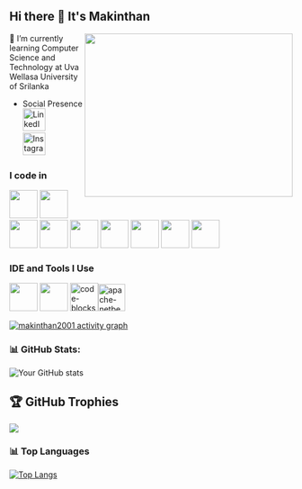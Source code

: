 ## Hi there 👋 It's Makinthan

<img align="right" width="370" height="290" src="https://i.pinimg.com/originals/47/f0/34/47f0342cec72b800463bf003eac1257e.gif">                                                 
🌱 I’m currently learning Computer Science and Technology at Uva Wellasa University of Srilanka

- Social Presence
 <br />[<img height="40" src="https://img.icons8.com/color/48/linkedin.png" alt="LinkedIn"/>](https://www.linkedin.com/in/s-makinthan-0a694931b?utm_source=share&utm_campaign=share_via&utm_content=profile&utm_medium=android_app)</br>
[<img height="40" src="https://img.icons8.com/fluency/48/instagram-new.png" alt="Instagram"/>](https://www.instagram.com/madhan__mdn?igsh=MXF3OG53emkxOGd2dA==)
 
### I code in
 <img height="50" width="50" src="https://img.icons8.com/color/48/000000/c-programming.png" /> <img height="50" width="50" src="https://img.icons8.com/color/48/000000/java-coffee-cup-logo.png" /> <img height="50" width="50" src="https://img.icons8.com/color/48/000000/html-5.png" /> <img height="50" width="50" src="https://img.icons8.com/color/48/000000/css3.png" />  <img height="50" width="50" src="https://img.icons8.com/color/48/000000/bootstrap.png" /> 
<img height="50" width="50" src="https://img.icons8.com/color/48/000000/javascript.png"/> <img height="50" width="50" src="https://img.icons8.com/color/48/000000/react-native.png"/> <img height="50" width="50" src="https://img.icons8.com/color/48/000000/mysql-logo.png"/> <img height="50" width="50" src="https://www.php.net//images/logos/new-php-logo.svg"/>

### IDE and Tools I Use
<img height="50" width="50" src="https://img.icons8.com/color/48/000000/visual-studio-code-2019.png"/>  <img height="50" width="50" src="https://img.icons8.com/color/50/000000/git.png"/> <img width="50" height="50" src="https://img.icons8.com/fluency/48/code-blocks.png" alt="code-blocks"/><img width="48" height="48" src="https://img.icons8.com/color/48/apache-netbeans.png" alt="apache-netbeans"/>

[![makinthan2001 activity graph](https://github-readme-activity-graph.vercel.app/graph?username=makinthan2001&bg_color=121112&color=f5f0f4&line=31d834&point=f5f4f4&area=true&hide_border=true)](https://github.com/ashutosh00710/github-readme-activity-graph)


### 📊 GitHub Stats:
![Your GitHub stats](https://github-readme-stats.vercel.app/api?username=Makinthan2001&show_icons=true&theme=radical)

## 🏆 GitHub Trophies
![](https://github-profile-trophy.vercel.app/?username=Makinthan2001&theme=radical&no-frame=false&no-bg=true&margin-w=4)

### 📊 Top Languages
[![Top Langs](https://github-readme-stats.vercel.app/api/top-langs/?username=Makinthan2001&layout=compact&theme=dark)](https://github.com/Makinthan2001)

